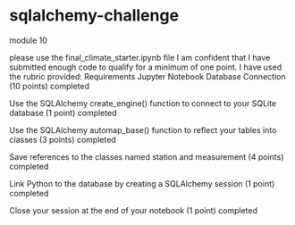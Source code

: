 # sqlalchemy-challenge
module 10 

please use the final_climate_starter.ipynb file
I am confident that I have submitted enough code to qualify for a minimum of one point. 
I have used the rubric provided:
Requirements
Jupyter Notebook Database Connection (10 points)  completed

Use the SQLAlchemy create_engine() function to connect to your SQLite database (1 point)  completed

Use the SQLAlchemy automap_base() function to reflect your tables into classes (3 points)   completed

Save references to the classes named station and measurement (4 points)   completed

Link Python to the database by creating a SQLAlchemy session (1 point)     completed

Close your session at the end of your notebook (1 point)    completed

